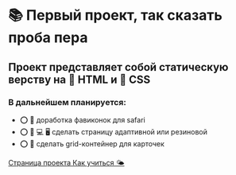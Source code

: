 # 📚 Первый проект, так сказать проба пера 

## Проект представляет собой статическую верству на 🔴 HTML и 🔵 CSS

### В дальнейшем планируется:
* ⭕️ 🧭  доработка фавиконок для safari 
* ⭕️ 📱  💻  🖥️ сделать страницу адаптивной или резиновой
* ⭕️ 📰  сделать grid-контейнер для карточек

[Страница проекта Как учиться 🌤️](https://navi113.github.io/p1_how_to_study/)